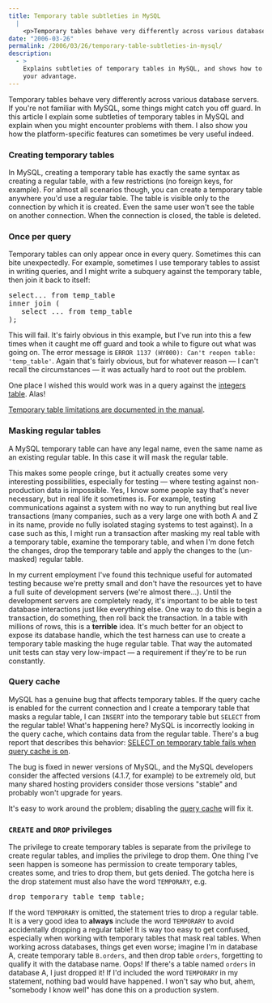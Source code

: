```yaml
---
title: Temporary table subtleties in MySQL
  |
    <p>Temporary tables behave very differently across various database servers.  If you're not familiar with MySQL, some things might catch you off guard.  In this article I explain some subtleties of temporary tables in MySQL and explain when you might encounter problems with them.  I also show you how the platform-specific features can sometimes be very useful indeed.</p>
date: "2006-03-26"
permalink: /2006/03/26/temporary-table-subtleties-in-mysql/
description:
  - >
    Explains subtleties of temporary tables in MySQL, and shows how to use them to
    your advantage.
---
```

Temporary tables behave very differently across various database servers. If you're not familiar with MySQL, some things might catch you off guard. In this article I explain some subtleties of temporary tables in MySQL and explain when you might encounter problems with them. I also show you how the platform-specific features can sometimes be very useful indeed.

### Creating temporary tables

In MySQL, creating a temporary table has exactly the same syntax as creating a regular table, with a few restrictions (no foreign keys, for example). For almost all scenarios though, you can create a temporary table anywhere you'd use a regular table. The table is visible only to the connection by which it is created. Even the same user won't see the table on another connection. When the connection is closed, the table is deleted.

### Once per query

Temporary tables can only appear once in every query. Sometimes this can bite unexpectedly. For example, sometimes I use temporary tables to assist in writing queries, and I might write a subquery against the temporary table, then join it back to itself:

<pre>select... from temp_table
inner join (
   select ... from temp_table
);</pre>

This will fail. It's fairly obvious in this example, but I've run into this a few times when it caught me off guard and took a while to figure out what was going on. The error message is `ERROR 1137 (HY000): Can't reopen table: 'temp_table'`. Again that's fairly obvious, but for whatever reason &#8212; I can't recall the circumstances &#8212; it was actually hard to root out the problem.

One place I wished this would work was in a query against the [integers table][1]. Alas!

[Temporary table limitations are documented in the manual][2].

### Masking regular tables

A MySQL temporary table can have any legal name, even the same name as an existing regular table. In this case it will mask the regular table.

This makes some people cringe, but it actually creates some very interesting possibilities, especially for testing &#8212; where testing against non-production data is impossible. Yes, I know some people say that's never necessary, but in real life it sometimes is. For example, testing communications against a system with no way to run anything but real live transactions (many companies, such as a very large one with both A and Z in its name, provide no fully isolated staging systems to test against). In a case such as this, I might run a transaction after masking my real table with a temporary table, examine the temporary table, and when I'm done fetch the changes, drop the temporary table and apply the changes to the (un-masked) regular table.

In my current employment I've found this technique useful for automated testing because we're pretty small and don't have the resources yet to have a full suite of development servers (we're almost there&#8230;). Until the development servers are completely ready, it's important to be able to test database interactions just like everything else. One way to do this is begin a transaction, do something, then roll back the transaction. In a table with millions of rows, this is a **terrible** idea. It's much better for an object to expose its database handle, which the test harness can use to create a temporary table masking the huge regular table. That way the automated unit tests can stay very low-impact &#8212; a requirement if they're to be run constantly.

### Query cache

MySQL has a genuine bug that affects temporary tables. If the query cache is enabled for the current connection and I create a temporary table that masks a regular table, I can `INSERT` into the temporary table but `SELECT` from the regular table! What's happening here? MySQL is incorrectly looking in the query cache, which contains data from the regular table. There's a bug report that describes this behavior: [SELECT on temporary table fails when query cache is on][3].

The bug is fixed in newer versions of MySQL, and the MySQL developers consider the affected versions (4.1.7, for example) to be extremely old, but many shared hosting providers consider those versions "stable" and probably won't upgrade for years.

It's easy to work around the problem; disabling the [query cache][4] will fix it.

### `CREATE` and `DROP` privileges

The privilege to create temporary tables is separate from the privilege to create regular tables, and implies the privilege to drop them. One thing I've seen happen is someone has permission to create temporary tables, creates some, and tries to drop them, but gets denied. The gotcha here is the drop statement must also have the word `TEMPORARY`, e.g.

<pre>drop temporary table temp_table;</pre>

If the word `TEMPORARY` is omitted, the statement tries to drop a regular table. It is a very good idea to **always** include the word `TEMPORARY` to avoid accidentally dropping a regular table! It is way too easy to get confused, especially when working with temporary tables that mask real tables. When working across databases, things get even worse; imagine I'm in database A, create temporary table `B.orders`, and then drop table `orders`, forgetting to qualify it with the database name. Oops! If there's a table named `orders` in database A, I just dropped it! If I'd included the word `TEMPORARY` in my statement, nothing bad would have happened. I won't say who but, ahem, "somebody I know well" has done this on a production system.

 [1]: /blog/2005/12/07/the-integers-table/
 [2]: http://dev.mysql.com/doc/refman/5.0/en/temporary-table-problems.html
 [3]: http://bugs.mysql.com/bug.php?id=6084
 [4]: http://dev.mysql.com/doc/refman/5.0/en/query-cache-configuration.html
